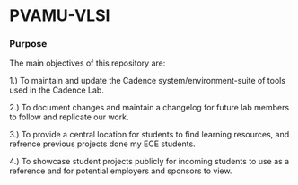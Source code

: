 # PVAMU-VLSI

### Purpose
The main objectives of this repository are:

1.) To maintain and update the Cadence system/environment-suite of tools used in the Cadence Lab. 

2.) To document changes and maintain a changelog for future lab members to follow and replicate our work. 

3.) To provide a central location for students to find learning resources, and refrence previous projects done my ECE students.

4.) To showcase student projects publicly for incoming students to use as a reference and for potential employers and sponsors to view. 




